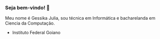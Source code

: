 ### Seja bem-vindo! 🦋 

Meu nome é Gessika Julia, sou técnica em Informática e bacharelanda em Ciencia da Computação.
- Instituto Federal Goiano 

<!--
**GessikaJulia/GessikaJulia** is a ✨ _special_ ✨ repository because its `README.md` (this file) appears on your GitHub profile.

Here are some ideas to get you started:

- 🔭 I’m currently working on ...
- 🌱 I’m currently learning ...
- 👯 I’m looking to collaborate on ...
- 🤔 I’m looking for help with ...
- 💬 Ask me about ...
- 📫 How to reach me: ...
- 😄 Pronouns: ...
- ⚡ Fun fact: ...
-->
